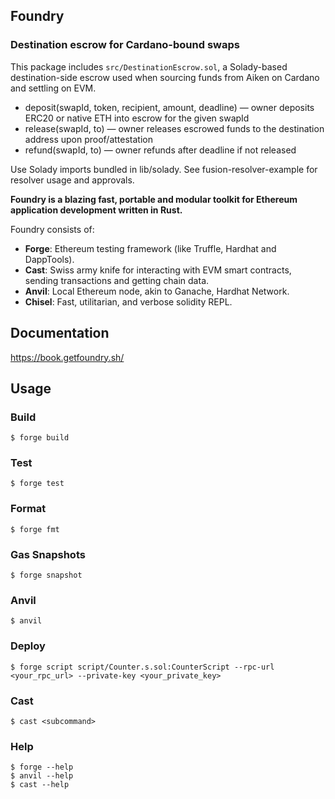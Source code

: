 ## Foundry

### Destination escrow for Cardano-bound swaps

This package includes `src/DestinationEscrow.sol`, a Solady-based destination-side escrow used when sourcing funds from Aiken on Cardano and settling on EVM.

- deposit(swapId, token, recipient, amount, deadline) — owner deposits ERC20 or native ETH into escrow for the given swapId
- release(swapId, to) — owner releases escrowed funds to the destination address upon proof/attestation
- refund(swapId, to) — owner refunds after deadline if not released

Use Solady imports bundled in lib/solady. See fusion-resolver-example for resolver usage and approvals.


**Foundry is a blazing fast, portable and modular toolkit for Ethereum application development written in Rust.**

Foundry consists of:

-   **Forge**: Ethereum testing framework (like Truffle, Hardhat and DappTools).
-   **Cast**: Swiss army knife for interacting with EVM smart contracts, sending transactions and getting chain data.
-   **Anvil**: Local Ethereum node, akin to Ganache, Hardhat Network.
-   **Chisel**: Fast, utilitarian, and verbose solidity REPL.

## Documentation

https://book.getfoundry.sh/

## Usage

### Build

```shell
$ forge build
```

### Test

```shell
$ forge test
```

### Format

```shell
$ forge fmt
```

### Gas Snapshots

```shell
$ forge snapshot
```

### Anvil

```shell
$ anvil
```

### Deploy

```shell
$ forge script script/Counter.s.sol:CounterScript --rpc-url <your_rpc_url> --private-key <your_private_key>
```

### Cast

```shell
$ cast <subcommand>
```

### Help

```shell
$ forge --help
$ anvil --help
$ cast --help
```
